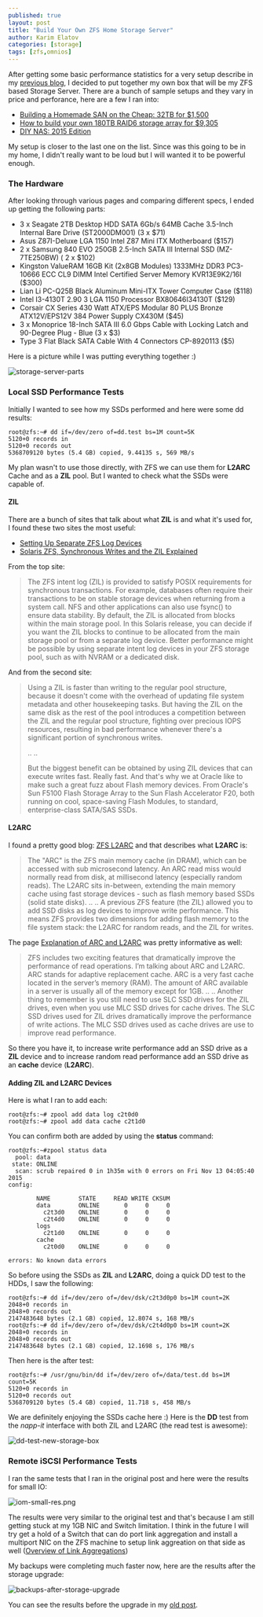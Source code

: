```yaml
---
published: true
layout: post
title: "Build Your Own ZFS Home Storage Server"
author: Karim Elatov
categories: [storage]
tags: [zfs,omnios]
---
```

After getting some basic performance statistics for a very setup describe in my [previous blog](/2014/01/zfs-iscsi-benchmarks-tests/), I decided to put together my own box that will be my ZFS based Storage Server. There are a bunch of sample setups and they vary in price and perforance, here are a few I ran into:

* [Building a Homemade SAN on the Cheap: 32TB for $1,500](http://thehomeserverblog.com/esxi-storage/building-a-homemade-san-on-the-cheap-32tb-for-1500/)
* [How to build your own 180TB RAID6 storage array for $9,305](http://www.extremetech.com/computing/178757-how-to-build-your-own-180tb-raid6-storage-array-for-9305)
* [DIY NAS: 2015 Edition](http://blog.brianmoses.net/2015/01/diy-nas-2015-edition.html)

My setup is closer to the last one on the list. Since was this going to be in my home, I didn't really want to be loud but I will wanted it to be powerful enough.

### The Hardware

After looking through various pages and comparing different specs, I ended up getting the following parts:

* 3 x Seagate 2TB Desktop HDD SATA 6Gb/s 64MB Cache 3.5-Inch Internal Bare Drive (ST2000DM001) (3 x $71)
* Asus Z87I-Deluxe LGA 1150 Intel Z87 Mini ITX Motherboard ($157)
* 2 x Samsung 840 EVO 250GB 2.5-Inch SATA III Internal SSD (MZ-7TE250BW) ( 2 x $102)
* Kingston ValueRAM 16GB Kit (2x8GB Modules) 1333MHz DDR3 PC3-10666 ECC CL9 DIMM Intel Certified Server Memory KVR13E9K2/16I ($300)
* Lian Li PC-Q25B Black Aluminum Mini-ITX Tower Computer Case ($118)
* Intel I3-4130T 2.90 3 LGA 1150 Processor BX80646I34130T ($129)
* Corsair CX Series 430 Watt ATX/EPS Modular 80 PLUS Bronze ATX12V/EPS12V 384 Power Supply CX430M ($45)
* 3 x Monoprice 18-Inch SATA III 6.0 Gbps Cable with Locking Latch and 90-Degree Plug - Blue (3 x $3)
* Type 3 Flat Black SATA Cable With 4 Connectors CP-8920113 ($5)

Here is a picture while I was putting everything together :)

![storage-server-parts](https://raw.githubusercontent.com/elatov/upload/master/zfs-perf-biy-san/storage-server-parts.jpg)

### Local SSD Performance Tests
Initially I wanted to see how my SSDs performed and here were some dd results:

	root@zfs:~# dd if=/dev/zero of=dd.test bs=1M count=5K
	5120+0 records in
	5120+0 records out
	5368709120 bytes (5.4 GB) copied, 9.44135 s, 569 MB/s

My plan wasn't to use those directly, with ZFS we can use them for **L2ARC** Cache and as a **ZIL** pool. But I wanted to check what the SSDs were capable of.

#### ZIL
There are a bunch of sites that talk about what **ZIL** is and what it's used for, I found these two sites the most useful:

* [Setting Up Separate ZFS Log Devices](http://docs.oracle.com/cd/E19253-01/819-5461/gfgaa/index.html)
* [Solaris ZFS, Synchronous Writes and the ZIL Explained](http://constantin.glez.de/blog/2010/07/solaris-zfs-synchronous-writes-and-zil-explained)

From the top site:

> The ZFS intent log (ZIL) is provided to satisfy POSIX requirements for synchronous transactions. For example, databases often require their transactions to be on stable storage devices when returning from a system call. NFS and other applications can also use fsync() to ensure data stability. By default, the ZIL is allocated from blocks within the main storage pool. In this Solaris release, you can decide if you want the ZIL blocks to continue to be allocated from the main storage pool or from a separate log device. Better performance might be possible by using separate intent log devices in your ZFS storage pool, such as with NVRAM or a dedicated disk.

And from the second site:

> Using a ZIL is faster than writing to the regular pool structure, because it doesn't come with the overhead of updating file system metadata and other housekeeping tasks. But having the ZIL on the same disk as the rest of the pool introduces a competition between the ZIL and the regular pool structure, fighting over precious IOPS resources, resulting in bad performance whenever there's a significant portion of synchronous writes.
>
> ..
> ..
>
> But the biggest benefit can be obtained by using ZIL devices that can execute writes fast. Really fast. And that's why we at Oracle like to make such a great fuzz about Flash memory devices. From Oracle's Sun F5100 Flash Storage Array to the Sun Flash Accelerator F20, both running on cool, space-saving Flash Modules, to standard, enterprise-class SATA/SAS SSDs.

#### L2ARC

I found a pretty good blog: [ZFS L2ARC](http://www.brendangregg.com/blog/2008-07-22/zfs-l2arc.html) and that describes what **L2ARC** is:

> The "ARC" is the ZFS main memory cache (in DRAM), which can be accessed with sub microsecond latency. An ARC read miss would normally read from disk, at millisecond latency (especially random reads). The L2ARC sits in-between, extending the main memory cache using fast storage devices - such as flash memory based SSDs (solid state disks).
> ..
> ..
> A previous ZFS feature (the ZIL) allowed you to add SSD disks as log devices to improve write performance. This means ZFS provides two dimensions for adding flash memory to the file system stack: the L2ARC for random reads, and the ZIL for writes.

The page [Explanation of ARC and L2ARC](http://www.zfsbuild.com/2010/04/15/explanation-of-arc-and-l2arc/) was pretty informative as well:

> ZFS includes two exciting features that dramatically improve the performance of read operations. I’m talking about ARC and L2ARC. ARC stands for adaptive replacement cache. ARC is a very fast cache located in the server’s memory (RAM). The amount of ARC available in a server is usually all of the memory except for 1GB.
> ..
> ..
> Another thing to remember is you still need to use SLC SSD drives for the ZIL drives, even when you use MLC SSD drives for cache drives. The SLC SSD drives used for ZIL drives dramatically improve the performance of write actions. The MLC SSD drives used as cache drives are use to improve read performance.


So there you have it, to increase write performance add an SSD drive as a **ZIL** device and to increase random read performance add an SSD drive as an **cache** device (**L2ARC**).

#### Adding ZIL and L2ARC Devices
Here is what I ran to add each:

	root@zfs:~# zpool add data log c2t0d0
	root@zfs:~# zpool add data cache c2t1d0

You can confirm both are added by using the **status** command:

	root@zfs:~#zpool status data
	  pool: data
	 state: ONLINE
	  scan: scrub repaired 0 in 1h35m with 0 errors on Fri Nov 13 04:05:40 2015
	config:

	        NAME        STATE     READ WRITE CKSUM
	        data        ONLINE       0     0     0
	          c2t3d0    ONLINE       0     0     0
	          c2t4d0    ONLINE       0     0     0
	        logs
	          c2t1d0    ONLINE       0     0     0
	        cache
	          c2t0d0    ONLINE       0     0     0

	errors: No known data errors


So before using the SSDs as **ZIL** and **L2ARC**, doing a quick DD test to the HDDs, I saw the following:

	root@zfs:~# dd if=/dev/zero of=/dev/dsk/c2t3d0p0 bs=1M count=2K
	2048+0 records in
	2048+0 records out
	2147483648 bytes (2.1 GB) copied, 12.8074 s, 168 MB/s
	root@zfs:~# dd if=/dev/zero of=/dev/dsk/c2t4d0p0 bs=1M count=2K
	2048+0 records in
	2048+0 records out
	2147483648 bytes (2.1 GB) copied, 12.1698 s, 176 MB/s

Then here is the after test:

	root@zfs:~# /usr/gnu/bin/dd if=/dev/zero of=/data/test.dd bs=1M count=5K
	5120+0 records in
	5120+0 records out
	5368709120 bytes (5.4 GB) copied, 11.718 s, 458 MB/s

We are definitely enjoying the SSDs cache here :) Here is the **DD** test from the *napp-it* interface with both ZIL and L2ARC (the read test is awesome):

![dd-test-new-storage-box](https://raw.githubusercontent.com/elatov/upload/master/zfs-perf-biy-san/dd-test-new-storage-box.png)

### Remote iSCSI Performance Tests
I ran the same tests that I ran in the original post and here were the results for small IO:

![iom-small-res.png](https://raw.githubusercontent.com/elatov/upload/master/zfs-perf-biy-san/iom-small-res.png)

The results were very similar to the original test and that's because I am still getting stuck at my 1GB NIC and Switch limitation. I think in the future I will try get a hold of a Switch that can do port link aggregation and install a multiport NIC on the ZFS machine to setup link aggreation on that side as well ([Overview of Link Aggregations](https://docs.oracle.com/cd/E23824_01/html/821-1458/fpjvl.html))

My backups were completing much faster now, here are the results after the storage upgrade:

![backups-after-storage-upgrade](https://raw.githubusercontent.com/elatov/upload/master/zfs-perf-biy-san/backups-after-storage-upgrade.png)

You can see the results before the upgrade in my [old post](/2014/02/esxi-backups-zfs-xsibackup/).

